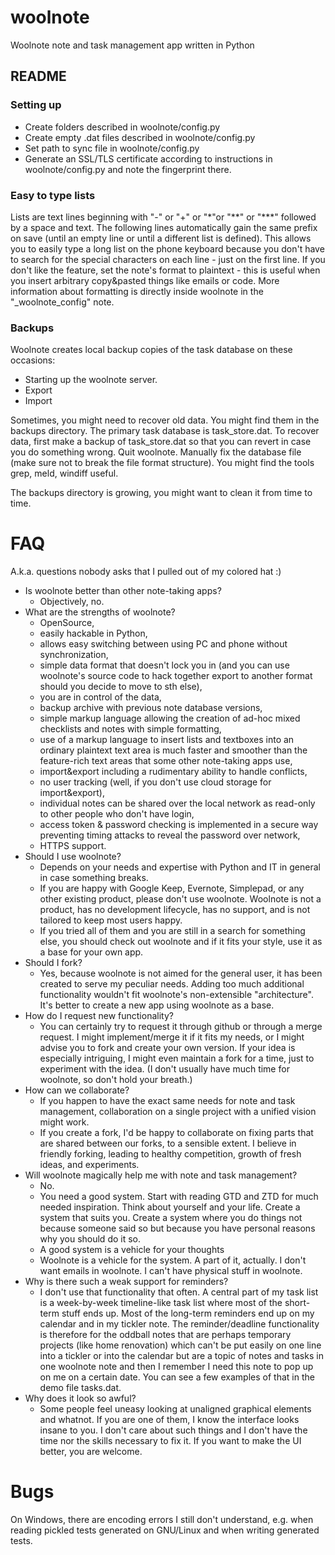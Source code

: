 # woolnote
Woolnote note and task management app written in Python

## README

### Setting up
* Create folders described in woolnote/config.py
* Create empty .dat files described in woolnote/config.py
* Set path to sync file in woolnote/config.py
* Generate an SSL/TLS certificate according to instructions in woolnote/config.py and note the fingerprint there.

### Easy to type lists
Lists are text lines beginning with "-" or "+" or "\*"or "\*\*" or "\*\*\*" followed by a space and text. The following lines automatically gain the same prefix on save (until an empty line or until a different list is defined). This allows you to easily type a long list on the phone keyboard because you don't have to search for the special characters on each line - just on the first line. If you don't like the feature, set the note's format to plaintext - this is useful when you insert arbitrary copy&pasted things like emails or code.
More information about formatting is directly inside woolnote in the "_woolnote_config" note.

### Backups
Woolnote creates local backup copies of the task database on these occasions:
* Starting up the woolnote server.
* Export
* Import

Sometimes, you might need to recover old data. You might find them in the backups directory. The primary task database is task_store.dat. To recover data, first make a backup of task_store.dat so that you can revert in case you do something wrong. Quit woolnote. Manually fix the database file (make sure not to break the file format structure). You might find the tools grep, meld, windiff useful.

The backups directory is growing, you might want to clean it from time to time.

# FAQ 
A.k.a. questions nobody asks that I pulled out of my colored hat :)

* Is woolnote better than other note-taking apps?
    * Objectively, no.
* What are the strengths of woolnote?
    * OpenSource, 
    * easily hackable in Python, 
    * allows easy switching between using PC and phone without synchronization, 
    * simple data format that doesn't lock you in (and you can use woolnote's source code to hack together export to another format should you decide to move to sth else), 
    * you are in control of the data,
    * backup archive with previous note database versions, 
    * simple markup language allowing the creation of ad-hoc mixed checklists and notes with simple formatting, 
    * use of a markup language to insert lists and textboxes into an ordinary plaintext text area is much faster and smoother than the feature-rich text areas that some other note-taking apps use,
    * import&export including a rudimentary ability to handle conflicts,
    * no user tracking (well, if you don't use cloud storage for import&export),
    * individual notes can be shared over the local network as read-only to other people who don't have login,
    * access token & password checking is implemented in a secure way preventing timing attacks to reveal the password over network,
    * HTTPS support.
* Should I use woolnote?
    * Depends on your needs and expertise with Python and IT in general in case something breaks.
    * If you are happy with Google Keep, Evernote, Simplepad, or any other existing product, please don't use woolnote. Woolnote is not a product, has no development lifecycle, has no support, and is not tailored to keep most users happy.
    * If you tried all of them and you are still in a search for something else, you should check out woolnote and if it fits your style, use it as a base for your own app.
* Should I fork?
    * Yes, because woolnote is not aimed for the general user, it has been created to serve my peculiar needs. Adding too much additional functionality wouldn't fit woolnote's non-extensible "architecture". It's better to create a new app using woolnote as a base.
* How do I request new functionality?
    * You can certainly try to request it through github or through a merge request. I might implement/merge it if it fits my needs, or I might advise you to fork and create your own version. If your idea is especially intriguing, I might even maintain a fork for a time, just to experiment with the idea. (I don't usually have much time for woolnote, so don't hold your breath.)
* How can we collaborate?
    * If you happen to have the exact same needs for note and task management, collaboration on a single project with a unified vision might work.
    * If you create a fork, I'd be happy to collaborate on fixing parts that are shared between our forks, to a sensible extent. I believe in friendly forking, leading to healthy competition, growth of fresh ideas, and experiments.
* Will woolnote magically help me with note and task management?
    * No.
    * You need a good system. Start with reading GTD and ZTD for much needed inspiration. Think about yourself and your life. Create a system that suits you. Create a system where you do things not because someone said so but because you have personal reasons why you should do it so.
    * A good system is a vehicle for your thoughts
    * Woolnote is a vehicle for the system. A part of it, actually. I don't want emails in woolnote. I can't have physical stuff in woolnote.
* Why is there such a weak support for reminders?
    * I don't use that functionality that often. A central part of my task list is a week-by-week timeline-like task list where most of the short-term stuff ends up. Most of the long-term reminders end up on my calendar and in my tickler note. The reminder/deadline functionality is therefore for the oddball notes that are perhaps temporary projects (like home renovation) which can't be put easily on one line into a tickler or into the calendar but are a topic of notes and tasks in one woolnote note and then I remember I need this note to pop up on me on a certain date. You can see a few examples of that in the demo file tasks.dat.
* Why does it look so awful?
    * Some people feel uneasy looking at unaligned graphical elements and whatnot. If you are one of them, I know the interface looks insane to you. I don't care about such things and I don't have the time nor the skills necessary to fix it. If you want to make the UI better, you are welcome.

# Bugs

On Windows, there are encoding errors I still don't understand, e.g. when reading pickled tests generated on GNU/Linux and when writing generated tests.
